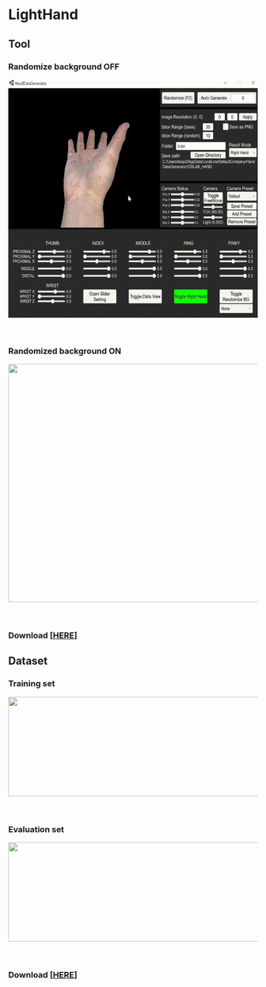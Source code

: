 # LightHand

## Tool

### Randomize background OFF
<p align="left">
    <img src="assets/nobg.gif", width="640" height="480">
</p>

</br>

### Randomized background ON
<p align="left">
    <img src="assets/bg.gif", width="640" height="480">
</p>

</br>

### Download [[HERE](https://dkuniv-my.sharepoint.com/:u:/g/personal/72210292_dankook_ac_kr/EYIFZpMKhkZBswcl7MWpfngBcKGUmWxXdu1T1i-Jt2nqKA?e=93WBIe)]

## Dataset
### Training set
<p align="left">
    <img src="assets/trainingset.png", style="width:850px;height:200px">
</p>

</br>

### Evaluation set
<p align="left">
    <img src="assets/evaluationset.png", style="width:850px;height:200px">
</p>

</br>

### Download [[HERE](https://dkuniv-my.sharepoint.com/:u:/g/personal/72210292_dankook_ac_kr/EbRUv0MqQ8ZPkQ3r-taI10wBPzbeLpUl1FL7ahCadtlBKg?e=9Sin37)]
</br>
</br>
